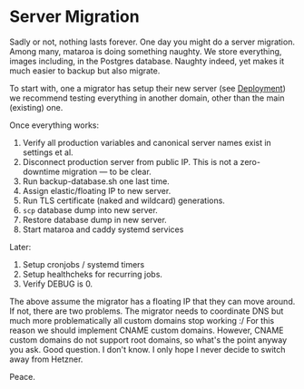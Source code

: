 # Server Migration

Sadly or not, nothing lasts forever. One day you might do a server migration.
Among many, mataroa is doing something naughty. We store everything, images
including, in the Postgres database. Naughty indeed, yet makes it much easier to
backup but also migrate.

To start with, one a migrator has setup their new server (see
[Deployment](./deployment.md)) we recommend testing everything in another
domain, other than the main (existing) one.

Once everything works:

1. Verify all production variables and canonical server names exist in settings et al.
1. Disconnect production server from public IP. This is not a zero-downtime migration — to be clear.
1. Run backup-database.sh one last time.
1. Assign elastic/floating IP to new server.
1. Run TLS certificate (naked and wildcard) generations.
1. `scp` database dump into new server.
1. Restore database dump in new server.
1. Start mataroa and caddy systemd services

Later:

1. Setup cronjobs / systemd timers
1. Setup healthcheks for recurring jobs.
1. Verify DEBUG is 0.

The above assume the migrator has a floating IP that they can move around. If
not, there are two problems. The migrator needs to coordinate DNS but much
more problematically all custom domains stop working :/ For this reason we
should implement CNAME custom domains. However, CNAME custom domains do not
support root domains, so what's the point anyway you ask. Good question. I don't
know. I only hope I never decide to switch away from Hetzner.

Peace.
